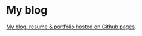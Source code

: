 # My blog

[My blog, resume & portfolio hosted on Github pages](https://shibisuriya.github.io/blog).
